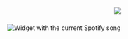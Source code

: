 <div align="center">
  <img src="https://profile-counter.glitch.me/lex0tan/count.svg?"  />
</div>

###

<div align="left">
  <img src="spot-playing.vercel.app?theme=dark&spin=false&rainbow=false" alt="Widget with the current Spotify song"  />
</div>

###
